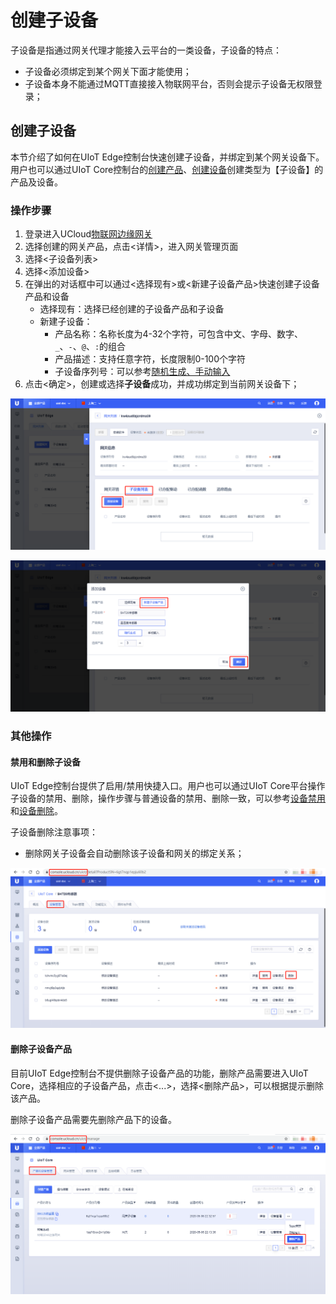 # 创建子设备

子设备是指通过网关代理才能接入云平台的一类设备，子设备的特点：

- 子设备必须绑定到某个网关下面才能使用；
- 子设备本身不能通过MQTT直接接入物联网平台，否则会提示子设备无权限登录；

## 创建子设备

本节介绍了如何在UIoT Edge控制台快速创建子设备，并绑定到某个网关设备下。用户也可以通过UIoT Core控制台的[创建产品](https://docs.ucloud.cn/uiot-core/console_guide/product_device/create_products)、[创建设备](https://docs.ucloud.cn/uiot-core/console_guide/product_device/create_devcies)创建类型为【子设备】的产品及设备。

### 操作步骤 

1. 登录进入UCloud[物联网边缘网关](https://console.ucloud.cn/uiot_edge)
2. 选择创建的网关产品，点击<详情>，进入网关管理页面
3. 选择<子设备列表>
4. 选择<添加设备>
5. 在弹出的对话框中可以通过<选择现有>或<新建子设备产品>快速创建子设备产品和设备
   - 选择现有：选择已经创建的子设备产品和子设备
   - 新建子设备：
     - 产品名称：名称长度为4-32个字符，可包含中文、字母、数字、`_`、`-`、`@`、`:`的组合
     - 产品描述：支持任意字符，长度限制0-100个字符
     - 子设备序列号：可以参考[随机生成、手动输入](https://docs.ucloud.cn/uiot-core/console_guide/product_device/create_devcies#创建单个或多个设备)
6. 点击<确定>，创建或选择**子设备**成功，并成功绑定到当前网关设备下；

![添加子设备](../../images/添加子设备.png)

![创建子设备设备](../../images/创建子设备设备.png)

### 其他操作

#### 禁用和删除子设备

UIoT Edge控制台提供了启用/禁用快捷入口。用户也可以通过UIoT Core平台操作子设备的禁用、删除，操作步骤与普通设备的禁用、删除一致，可以参考[设备禁用](https://docs.ucloud.cn/uiot-core/console_guide/product_device/create_devcies#设备禁用)和[设备删除](https://docs.ucloud.cn/uiot-core/console_guide/product_device/create_devcies#设备删除)。

子设备删除注意事项：

- 删除网关子设备会自动删除该子设备和网关的绑定关系；

![网关子设备设备的禁用和删除](../../images/网关子设备设备的禁用和删除.png)



#### 删除子设备产品

目前UIoT Edge控制台不提供删除子设备产品的功能，删除产品需要进入UIoT Core，选择相应的子设备产品，点击<...>，选择<删除产品>，可以根据提示删除该产品。

删除子设备产品需要先删除产品下的设备。

![删除网关子设备产品](../../images/删除网关子设备产品.png)